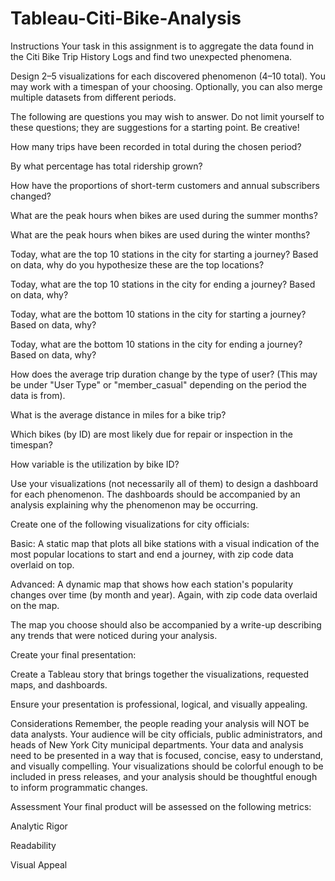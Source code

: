 # Tableau-Citi-Bike-Analysis

Instructions
Your task in this assignment is to aggregate the data found in the Citi Bike Trip History Logs and find two unexpected phenomena.

Design 2–5 visualizations for each discovered phenomenon (4–10 total). You may work with a timespan of your choosing. Optionally, you can also merge multiple datasets from different periods.

The following are questions you may wish to answer. Do not limit yourself to these questions; they are suggestions for a starting point. Be creative!

How many trips have been recorded in total during the chosen period?

By what percentage has total ridership grown?

How have the proportions of short-term customers and annual subscribers changed?

What are the peak hours when bikes are used during the summer months?

What are the peak hours when bikes are used during the winter months?

Today, what are the top 10 stations in the city for starting a journey? Based on data, why do you hypothesize these are the top locations?

Today, what are the top 10 stations in the city for ending a journey? Based on data, why?

Today, what are the bottom 10 stations in the city for starting a journey? Based on data, why?

Today, what are the bottom 10 stations in the city for ending a journey? Based on data, why?

How does the average trip duration change by the type of user? (This may be under "User Type" or "member_casual" depending on the period the data is from).

What is the average distance in miles for a bike trip?

Which bikes (by ID) are most likely due for repair or inspection in the timespan?

How variable is the utilization by bike ID?

Use your visualizations (not necessarily all of them) to design a dashboard for each phenomenon. The dashboards should be accompanied by an analysis explaining why the phenomenon may be occurring.

Create one of the following visualizations for city officials:

Basic: A static map that plots all bike stations with a visual indication of the most popular locations to start and end a journey, with zip code data overlaid on top.

Advanced: A dynamic map that shows how each station's popularity changes over time (by month and year). Again, with zip code data overlaid on the map.

The map you choose should also be accompanied by a write-up describing any trends that were noticed during your analysis.

Create your final presentation:

Create a Tableau story that brings together the visualizations, requested maps, and dashboards.

Ensure your presentation is professional, logical, and visually appealing.

Considerations
Remember, the people reading your analysis will NOT be data analysts. Your audience will be city officials, public administrators, and heads of New York City municipal departments. Your data and analysis need to be presented in a way that is focused, concise, easy to understand, and visually compelling. Your visualizations should be colorful enough to be included in press releases, and your analysis should be thoughtful enough to inform programmatic changes.

Assessment
Your final product will be assessed on the following metrics:

Analytic Rigor

Readability

Visual Appeal

